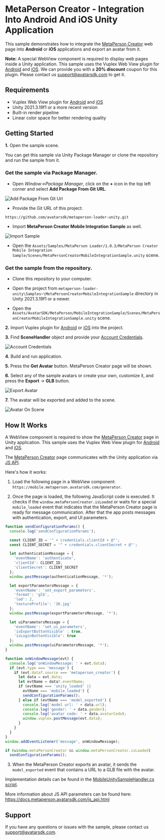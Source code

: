 # MetaPerson Creator - Integration Into Android And iOS Unity Application 
This sample demonstrates how to integrate the [MetaPerson Creator](https://mobile.metaperson.avatarsdk.com/generator) web page into **Android** or **iOS** applications and export an avatar from it.

**Note:** A special WebView component is required to display web pages inside a Unity application. This sample uses the Vuplex Web View plugin for [Android](https://store.vuplex.com/webview/android) and [iOS](https://store.vuplex.com/webview/ios). We can provide you with a **20% discount** coupon for this plugin. Please contact us <support@avatarsdk.com> to get it.

## Requirements
 * Vuplex Web View plugin for [Android](https://store.vuplex.com/webview/android) and [iOS](https://store.vuplex.com/webview/ios)
 * Unity 2021.3.19f1 or a more recent version
 * Built-in render pipeline
 * Linear color space for better rendering quality

## Getting Started
**1\.** Open the sample scene. 

You can get this sample via Unity Package Manager or clone the repository and run the sample from it.

### Get the sample via Package Manager.

 * Open *Window->Package Manager*, click on the **+** icon in the top left corner and select **Add Package From Git URL**.
 
![Add Package From Git Url](./Images/add_package_from_git_url.jpg "Add Package From Git Url")

 * Provide the Git URL of this project:

`https://github.com/avatarsdk/metaperson-loader-unity.git`

 * Import **MetaPerson Creator Mobile Integration Sample** as well.

![Import Sample](./Images/import_mobile_integration_sample.jpg "Import Sample")

 * Open the `Assets/Samples/MetaPerson Loader/1.0.3/MetaPerson Creator Mobile Integration Sample/Scenes/MetaPersonCreatorMobileIntegrationSample.unity` scene.

### Get the sample from the repository.

 * Clone this repository to your computer.

 * Open the project from `metaperson-loader-unity\Samples~\MetaPersonCreatorMobileIntegrationSample` directory in Unity 2021.3.19f1 or a newer.

 * Open the `Assets/AvatarSDK/MetaPerson/MobileIntegrationSample/Scenes/MetaPersonCreatorMobileIntegrationSample.unity` scene.
 
**2\.** Import Vuplex plugin for [Android](https://store.vuplex.com/webview/android) or [iOS](https://store.vuplex.com/webview/ios) into the project.

**3\.** Find **SceneHandler** object and provide your [Account Credentials]((./Documentation~/AccountCredentials.md)).

![Account Credentials](./Images/account_credentials_mobile.jpg "Account Credentials")

**4\.** Build and run application.

**5\.** Press the **Get Avatar** button. MetaPerson Creator page will be shown.

**6\.** Select any of the sample avatars or create your own, customize it, and press the **Export** -> **GLB** button.

![Export Avatar](./Images/mobile_export_avatar.jpg "Export Avatar")

**7\.** The avatar will be exported and added to the scene.

![Avatar On Scene](./Images/mobile_avatar_on_scene.jpg "Avatar On Scene")

## How It Works
A WebView component is required to show the [MetaPerson Creator](https://mobile.metaperson.avatarsdk.com/generator) page in Unity application. This sample uses the Vuplex Web View plugin for [Android](https://store.vuplex.com/webview/android) and [iOS](https://store.vuplex.com/webview/ios).

The [MetaPerson Creator](https://metaperson.avatarsdk.com/iframe.html) page communicates with the Unity application via [JS API](https://docs.metaperson.avatarsdk.com/js_api.html).

Here's how it works:

1. Load the following page in a WebView component: `https://mobile.metaperson.avatarsdk.com/generator`.

2. Once the page is loaded, the following JavaScript code is executed. It checks if the `window.metaPersonCreator.isLoaded` or waits for a special `mobile_loaded` event that indicates that the MetaPerson Creator page is ready for message communication. 
After that the app posts messages with authentication, export, and UI parameters.

```javascript
function sendConfigurationParams() {
  console.log('sendConfigurationParams');

  const CLIENT_ID = '" + credentials.clientId + @"';
  const CLIENT_SECRET = '" + credentials.clientSecret + @"';

  let authenticationMessage = {
    'eventName': 'authenticate',
    'clientId': CLIENT_ID,
    'clientSecret': CLIENT_SECRET
  };
  window.postMessage(authenticationMessage, '*');

  let exportParametersMessage = {
    'eventName': 'set_export_parameters',
    'format': 'glb',
    'lod': 2,
    'textureProfile': '1K.jpg'
  };
  window.postMessage(exportParametersMessage, '*');

  let uiParametersMessage = {
    'eventName': 'set_ui_parameters',
    'isExportButtonVisible' : true,
    'isLoginButtonVisible': true
  };
  window.postMessage(uiParametersMessage, '*');
}

function onWindowMessage(evt) {
  console.log('onWindowMessage: ' + evt.data);
  if (evt.type === 'message') {
    if (evt.data?.source === 'metaperson_creator') {
      let data = evt.data;
      let evtName = data?.eventName;
      if (evtName === 'unity_loaded' ||
        evtName === 'mobile_loaded') {
        sendConfigurationParams();
      } else if (evtName === 'model_exported') {
        console.log('model url: ' + data.url);
        console.log('gender: ' + data.gender);
        console.log('avatar code: ' + data.avatarCode);
        window.vuplex.postMessage(evt.data);
      }
    }
  }
}
window.addEventListener('message', onWindowMessage);

if (window.metaPersonCreator && window.metaPersonCreator.isLoaded)
  sendConfigurationParams();
```
3. When the MetaPerson Creator exports an avatar, it sends the `model_exported` event that contains a URL to a GLB file with the avatar.

Implementation details can be found in the [MobileUnitySampleHandler.cs script](./../Samples~/MetaPersonCreatorMobileIntegrationSample/Assets/AvatarSDK/MetaPerson/MobileIntegrationSample/Scripts/MobileUnitySampleHandler.cs).

More information about JS API parameters can be found here: https://docs.metaperson.avatarsdk.com/js_api.html

## Support
If you have any questions or issues with the sample, please contact us <support@avatarsdk.com>.
